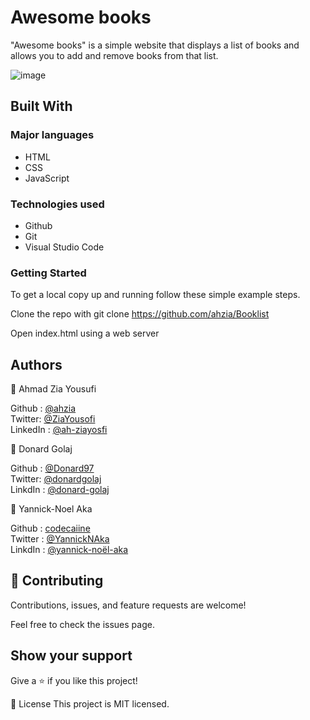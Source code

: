 # Awesome books 
"Awesome books" is a simple website that displays a list of books and allows you to add and remove books from that list.

![image](https://user-images.githubusercontent.com/74506933/129715202-bf2c6b09-839f-4470-8af4-b1fafb96b659.png)



## Built With

### Major languages
- HTML
- CSS
- JavaScript

### Technologies used
- Github
- Git
- Visual Studio Code

### Getting Started 

To get a local copy up and running follow these simple example steps.

Clone the repo with git clone https://github.com/ahzia/Booklist

Open index.html using a web server

## Authors
👤 Ahmad Zia Yousufi 

Github : [@ahzia](https://github.com/ahzia) <br>
Twitter: [@ZiaYousofi](https://twitter.com/ZiaYousofi)<br>
LinkedIn : [@ah-ziayosfi](https://www.linkedin.com/in/ah-ziayosfi/)

👤 Donard Golaj

Github : [@Donard97](https://github.com/Donard97) <br>
Twitter: [@donardgolaj](https://twitter.com/donardgolaj) <br>
LinkdIn : [@donard-golaj](https://www.linkedin.com/in/donard-golaj/) <br>

👤 Yannick-Noel Aka 

Github : [codecaiine](https://github.com/codecaiine) <br>
Twitter : [@YannickNAka](https://twitter.com/YannickNAka)<br>
LinkdIn : [@yannick-noël-aka](https://www.linkedin.com/in/yannick-no%C3%ABl-aka/) 

## 🤝 Contributing
Contributions, issues, and feature requests are welcome!

Feel free to check the issues page.

## Show your support
Give a ⭐️ if you like this project!

📝 License
This project is MIT licensed.

